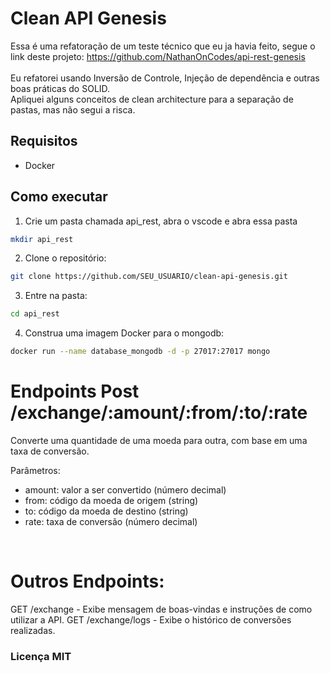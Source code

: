 # Clean API Genesis

Essa é uma refatoração de um teste técnico que eu ja havia feito, segue o link deste projeto: https://github.com/NathanOnCodes/api-rest-genesis
<br>
<br>
Eu refatorei usando Inversão de Controle, Injeção de dependência e outras boas práticas do SOLID.
<br>
Apliquei alguns conceitos de clean architecture para a separação de pastas, mas não segui a risca.

## Requisitos

- Docker

## Como executar
1. Crie um pasta chamada api_rest, abra o vscode e abra essa pasta
```sh
mkdir api_rest
```
2. Clone o repositório:

```sh
git clone https://github.com/SEU_USUARIO/clean-api-genesis.git
```

3. Entre na pasta: 

```sh
cd api_rest
```

4. Construa uma imagem Docker para o mongodb: 

```sh
docker run --name database_mongodb -d -p 27017:27017 mongo
```

# Endpoints Post /exchange/:amount/:from/:to/:rate

Converte uma quantidade de uma moeda para outra, com base em uma taxa de conversão.

Parâmetros:
- amount: valor a ser convertido (número decimal)
- from: código da moeda de origem (string)
- to: código da moeda de destino (string)
- rate: taxa de conversão (número decimal)
<br>

# Outros Endpoints:
GET /exchange - Exibe mensagem de boas-vindas e instruções de como utilizar a API.
GET /exchange/logs - Exibe o histórico de conversões realizadas.
### Licença MIT

